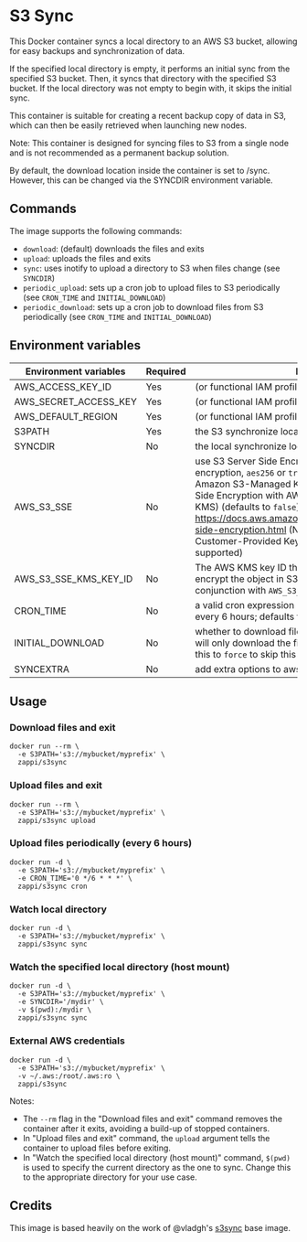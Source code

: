 # S3 Sync

This Docker container syncs a local directory to an AWS S3 bucket, allowing for easy backups and synchronization of data.

If the specified local directory is empty, it performs an initial sync from the specified S3 bucket. Then, it syncs that directory with the specified S3 bucket. If the local directory was not empty to begin with, it skips the initial sync.

This container is suitable for creating a recent backup copy of data in S3, which can then be easily retrieved when launching new nodes.

Note: This container is designed for syncing files to S3 from a single node and is not recommended as a permanent backup solution.

By default, the download location inside the container is set to /sync. However, this can be changed via the SYNCDIR environment variable.

## Commands

The image supports the following commands:

* `download`: (default) downloads the files and exits
* `upload`: uploads the files and exits
* `sync`: uses inotify to upload a directory to S3 when files change (see `SYNCDIR`)
* `periodic_upload`: sets up a cron job to upload files to S3 periodically (see `CRON_TIME` and `INITIAL_DOWNLOAD`)
* `periodic_download`: sets up a cron job to download files from S3 periodically (see `CRON_TIME` and `INITIAL_DOWNLOAD`)

## Environment variables

| Environment variables | Required | Description |
| --- | --- | --- |
| AWS_ACCESS_KEY_ID | Yes | (or functional IAM profile) |
| AWS_SECRET_ACCESS_KEY | Yes | (or functional IAM profile) |
| AWS_DEFAULT_REGION | Yes | (or functional IAM profile) |
| S3PATH | Yes | the S3 synchronize location (ex: `s3://mybucket/myprefix`) |
| SYNCDIR | No | the local synchronize location (defaults to `/sync`) |
| AWS_S3_SSE | No | use S3 Server Side Encryption; it can be `false` for no encryption, `aes256` or `true` for Server-Side Encryption with Amazon S3-Managed Keys (SSE-S3) and `kms` for Server-Side Encryption with AWS KMS-Managed Keys (SSE-KMS) (defaults to `false`). For more information refer to <https://docs.aws.amazon.com/AmazonS3/latest/dev/serv-side-encryption.html> (Note: Server-Side Encryption with Customer-Provided Keys (SSE-C) is not currently supported) |
| AWS_S3_SSE_KMS_KEY_ID | No | The AWS KMS key ID that should be used to server-side encrypt the object in S3 (only available if use in conjunction with `AWS_S3_SSE`) |
| CRON_TIME | No | a valid cron expression (ex: `CRON_TIME='0 */6 * * *'` runs every 6 hours; defaults to hourly) |
| INITIAL_DOWNLOAD | No | whether to download files initially (defaults to `true`); this will only download the files if the directory is empty. Set this to `force` to skip this check |
| SYNCEXTRA | No | add extra options to aws-cli sync command |


## Usage

### Download files and exit

```console
docker run --rm \
  -e S3PATH='s3://mybucket/myprefix' \
  zappi/s3sync
```

### Upload files and exit

```console
docker run --rm \
  -e S3PATH='s3://mybucket/myprefix' \
  zappi/s3sync upload
```

### Upload files periodically (every 6 hours)

```console
docker run -d \
  -e S3PATH='s3://mybucket/myprefix' \
  -e CRON_TIME='0 */6 * * *' \
  zappi/s3sync cron
```

### Watch local directory

```console
docker run -d \
  -e S3PATH='s3://mybucket/myprefix' \
  zappi/s3sync sync
```

### Watch the specified local directory (host mount)

```console
docker run -d \
  -e S3PATH='s3://mybucket/myprefix' \
  -e SYNCDIR='/mydir' \
  -v $(pwd):/mydir \
  zappi/s3sync sync
```

### External AWS credentials

```console
docker run -d \
  -e S3PATH='s3://mybucket/myprefix' \
  -v ~/.aws:/root/.aws:ro \
  zappi/s3sync
```

Notes:

* The `--rm` flag in the "Download files and exit" command removes the container after it exits, avoiding a build-up of stopped containers.
* In "Upload files and exit" command, the `upload` argument tells the container to upload files before exiting.
* In "Watch the specified local directory (host mount)" command, `$(pwd)` is used to specify the current directory as the one to sync. Change this to the appropriate directory for your use case.

## Credits

This image is based heavily on the work of @vladgh's [s3sync](https://github.com/vladgh/docker_base_images/blob/main/s3sync) base image.
